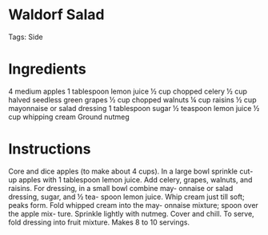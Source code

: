 # Waldorf Salad

Tags: Side

# Ingredients

4 medium apples
1 tablespoon lemon juice
½ cup chopped celery
½ cup halved seedless green grapes
½ cup chopped walnuts
¼ cup raisins
½ cup mayonnaise or salad dressing
1 tablespoon sugar
½ teaspoon lemon juice
½ cup whipping cream
Ground nutmeg

# Instructions

Core and dice apples (to make about 4 cups).
In a large bowl sprinkle cut-up apples with 1
tablespoon lemon juice. Add celery, grapes,
walnuts, and raisins.
For dressing, in a small bowl combine may-
onnaise or salad dressing, sugar, and ½ tea-
spoon lemon juice. Whip cream just till soft;
peaks form. Fold whipped cream into the may-
onnaise mixture; spoon over the apple mix-
ture. Sprinkle lightly with nutmeg. Cover and
chill. To serve, fold dressing into fruit mixture.
Makes 8 to 10 servings.